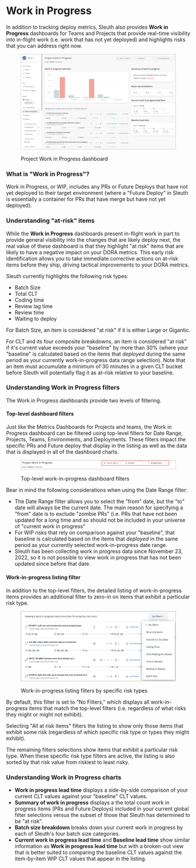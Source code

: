 # Work in Progress

In addition to tracking deploy metrics, Sleuth also provides **Work in Progress** dashboards for Teams and Projects that provide real-time visibility into in-flight work (i.e. work that has not yet deployed) and highlights risks that you can address right now.&#x20;

<figure><img src=".gitbook/assets/image (2) (1).png" alt=""><figcaption><p>Project Work in Progress dashboard</p></figcaption></figure>

### What is "Work in Progress"?

Work in Progress, or WIP, includes any PRs or Future Deploys that have not yet deployed to their target environment (where a "Future Deploy" in Sleuth is essentially a container for PRs that have merge but have not yet deployed).&#x20;

### Understanding "at-risk" items

While the **Work in Progress** dashboards present in-flight work in part to provide general visibility into the changes that are likely deploy next, the real value of these dashboard is that they highlight "at risk" items that are likely to have a negative impact on your DORA metrics. This early risk identification allows you to take immediate corrective actions on at-risk items before they ship, driving tactical improvements to your DORA metrics.&#x20;

Sleuth currently highlights the following risk types:

* Batch Size
* Total CLT
* Coding time
* Review lag time
* Review time
* Waiting to deploy

For Batch Size, an item is considered "at risk" if it is either Large or Gigantic.

For CLT and its four composite breakdowns, an item is considered "at risk" if it's current value exceeds your "baseline" by more than 30% (where your "baseline" is calculated based on the items that _deployed_ during the same period as your currently work-in-progress data range selection). Note that an item must accumulate a minimum of 30 minutes in a given CLT bucket before Sleuth will potentially flag it as at-risk relative to your baseline.&#x20;

### Understanding Work in Progress filters

The Work in Progress dashboards provide two levels of filtering.

#### Top-level dashboard filters

Just like the Metrics Dashboards for Projects and teams, the Work in Progress dashboard can be filtered using top-level filters for Date Range, Projects, Teams, Environments, and Deployments. These filters impact the specific PRs and Future deploy that display in the listing as well as the data that is displayed in all of the dashboard charts.

<figure><img src=".gitbook/assets/image (3).png" alt=""><figcaption><p>Top-level work-in-progress dashboard filters</p></figcaption></figure>

Bear in mind the following considerations when using the Date Range filter:

* The Date Range filter allows you to select the "from" date, but the "to" date will always be the current date. The main reason for specifying a "from" date is to exclude "zombie PRs" (i.e. PRs that have not been updated for a long time and so should not be included in your universe of "current work in progress"
* For WIP risks that rely on comparison against your "baseline", that baseline is calculated based on the items that _deployed_ in the same period as your currently selected work-in-progress date range.
* Sleuth has been collecting work in progress data since November 23, 2022, so it is not possible to view work in progress that has not been updated since before that date. &#x20;

#### Work-in-progress listing filter

In addition to the top-level filters, the detailed listing of work-in-progress items provides an additional filter to zero-in on items that exhibit a particular risk type. &#x20;

<figure><img src=".gitbook/assets/image.png" alt=""><figcaption><p>Work-in-progress listing filters by specific risk types</p></figcaption></figure>

By default, this filter is set to "No Filters," which displays all work-in-progress items that match the top-level filters (i.e. regardless of what risks they might or might not exhibit).

Selecting "All at risk items" filters the listing to show only those items that exhibit some risk (regardless of which specific risk type or types they might exhibit).&#x20;

The remaining filters selections show items that exhibit a particular risk type. When these specific risk type filters are active, the listing is also sorted by that risk value from riskiest to least risky.

### Understanding Work in Progress charts

* **Work in progress lead time** displays a side-by-side comparison of your current CLT values against your "baseline" CLT values.&#x20;
* **Summary of work in progress** displays a the total count work in progress items (PRs and Future Deploys) included in your current global filter selections versus the subset of those that Sleuth has determined to be "at risk".
* **Batch size breakdown** breaks down your current work in progress by each of Sleuth's four batch size categories.
* **Current work in progress lead time** and **Baseline lead time** show similar information as **Work in progress lead time** but with a broken-out view that is better suited to comparing the baseline CLT values against the item-by-item WIP CLT values that appear in the listing.

